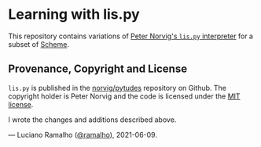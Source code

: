 # Learning with lis.py

This repository contains variations of
[Peter Norvig's `lis.py` interpreter](https://norvig.com/lispy.html)
for a subset of [Scheme](https://en.wikipedia.org/wiki/Scheme_(programming_language)).


## Provenance, Copyright and License

`lis.py` is published in the [norvig/pytudes](https://github.com/norvig/pytudes) repository on Github.
The copyright holder is Peter Norvig and the code is licensed under the
[MIT license](https://github.com/norvig/pytudes/blob/60168bce8cdfacf57c92a5b2979f0b2e95367753/LICENSE).

I wrote the changes and additions described above.

— Luciano Ramalho ([@ramalho](https://github.com/ramalho/)), 2021-06-09.
